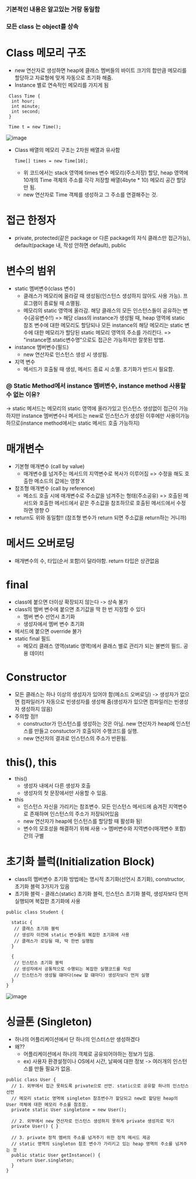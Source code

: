 ### 기본적인 내용은 알고있는 거랑 동일함
### 모든 class 는 object를 상속


# Class 메모리 구조
  * new 연산자로 생성하면 heap에 클래스 멤버들의 바이트 크기의 합만큼 메모리를 할당하고 자료형에 맞게 자동으로 초기화 해줌.
  * Instance 별로 연속적인 메모리를 가지게 됨
```
 Class Time {
  int hour;
  int minute;
  int second;
 }
 
 Time t = new Time(); 
 ```
 ![image](https://user-images.githubusercontent.com/102529294/166187878-6f875ade-4279-4ded-bdde-cea64c46dc7f.png)
   * Class 배열의 메모리 구조는 2차원 배열과 유사함
     ```
     Time[] times = new Time[10];
     ```
     - 위 코드에서는 stack 영역에 times 변수 메모리(주소저장) 할당, heap 영역에 10개의 Time 객체의 주소를 각각 저장할 배열(4byte * 10) 메모리 공간 할당만 됨.
     - new 연산자로 Time 객체를 생성하고 그 주소를 연결해주는 것.

# 접근 한정자
  * private, protected(같은 package or 다른 package의 자식 클래스만 접근가능), default(package 내, 작성 안하면 default), public

# 변수의 범위
  * static 멤버변수(class 변수)
    - 클래스가 메모리에 올라갈 때 생성됨(인스턴스 생성하지 않아도 사용 가능). 프로그램이 종료될 때 소멸됨.
    - 메모리의 static 영역에 올라감. 해당 클래스의 모든 인스턴스들이 공유하는 변수(공유변수!!)
      => 해당 class의 instance가 생성될 때, heap 영역에 static 참조 변수에 대한 메모리도 할당되나 모든 instance의 해당 메모리는 static 변수에 대한 메모리가 할당된 static 메모리 영역의 주소를 가리킨다. 
      => "instance명.static변수명"으로도 접근은 가능하지만 잘못된 방법.
  * instance 멤버변수(필드)
    - new 연산자로 인스턴스 생성 시 생성됨.
  * 지역 변수
    - 메서드가 호출될 때 생성, 메서드 종료 시 소멸. 초기화가 반드시 필요함.

### @ Static Method에서 instance 멤버변수, instance method 사용할 수 없는 이유?
  -> static 메서드는 메모리의 static 영역에 올라가있고 인스턴스 생성없이 접근이 가능하지만 instance 멤버변수나 메서드는 new로 인스턴스가 생성된 이후에만 사용이가능하므로(instance method에서는 static 메서드 호출 가능하지)

# 매개변수
  * 기본형 매개변수 (call by value)
    - 매개변수를 넘겨주는 메서드의 지역변수로 복사가 이루어짐
      => 수정을 해도 호출한 메소드의 값에는 영향 X
  * 참조형 매개변수 (call by reference)
    - 메소드 호출 시에 매개변수로 주소값을 넘겨주는 형태(주소공유)
      => 호출된 메서드와 호출한 메서드에서 같은 주소값을 참조하므로 호출된 메서드에서 수정하면 영향 O
  * return도 위와 동일함!! (참조형 변수가 return 되면 주소값을 return하는 거니까)


# 메서드 오버로딩
  * 매개변수의 수, 타입(순서 포함)이 달라야함. return 타입은 상관없음

# final 
  * class에 붙으면 더이상 확장되지 않는다 -> 상속 불가
  * class의 멤버 변수에 붙으면 초기값을 딱 한 번 지정할 수 있다
    - 멤버 변수 선언시 초기화
    - 생성자에서 멤버 변수 초기화
  * 메서드에 붙으면 override 불가
  * static final 필드
    - 메모리 클래스 영역(static 영역)에서 클래스 별로 관리가 되는 불변의 필드. 공용 데이터


# Constructor
  * 모든 클래스는 하나 이상의 생성자가 있어야 함(메소드 오버로딩) -> 생성자가 없으면 컴파일러가 자동으로 빈생성자를 생성해 줌(생성자가 있으면 컴파일러는 빈생성자 생성하지 않음)
  * 주의할 점!!
    - constructor가 인스턴스를 생성하는 것은 아님. new 연산자가 heap에 인스턴스를 만들고 constuctor가 호출되어 수행코드를 실행.
    - new 연산자의 결과로 인스턴스의 주소가 반환됨.


# this(), this
  * this() 
    - 생성자 내에서 다른 생성자 호출
    - 생성자의 첫 문장에서만 사용할 수 있음.
  * this
    - 인스턴스 자신을 가리키는 참조변수. 모든 인스턴스 메서드에 숨겨진 지역변수로 존재하며 인스턴스의 주소가 저장되어있음
    - new 연산자가 heap에 인스턴스를 할당할 때 활성화 됨!
    - 변수의 모호성을 해결하기 위해 사용 -> 멤버변수와 지역변수(매개변수 포함)간의 구별


# 초기화 블럭(Initialization Block)
  * class의 멤버변수 초기화 방법에는 명시적 초기화(선언시 초기화), constructor, 초기화 블럭 3가지가 있음
  * 초기화 블럭 - 클래스(static) 초기화 블럭, 인스턴스 초기화 블럭, 생성자보다 먼저 실행되며 복잡한 초기화에 사용

  ```
  public class Student {
  
    static {
     // 클래스 초기화 블럭
     // 생성자 이전에 static 변수들의 복잡한 초기화에 사용
     // 클래스가 로딩될 때, 딱 한번 실행됨
    }
   
    {
     // 인스턴스 초기화 블럭
     // 생성자에서 공통적으로 수행되는 복잡한 실행코드를 작성
     // 인스턴스가 생성될 떄마다(new 할 떄마다) 생성자보다 먼저 실행
    }
  }
  ```
  ![image](https://user-images.githubusercontent.com/102529294/166225757-20c42967-45ad-434f-bf70-b614211e4936.png)

# 싱글톤 (Singleton)
  * 하나의 어플리케이션에서 단 하나의 인스터스만 생성하겠다
  * 왜?? 
    - 어플리케이션에서 하나의 객체로 공유되어야하는 정보가 있음.
    - ex) 사용자 환경설정이나 OS에서 시간, 날짜에 대한 정보 -> 여러개의 인스턴스를 만들 필요가 없음.
  ```
  public class User {
    // 1. 외부에서 접근 못하도록 private으로 선언. static으로 공유할 하나의 인스턴스 선언
    // 메모리 static 영역에 singleton 참조변수가 할당되고 new로 할당된 heap의 User 객체에 대한 메모리 주소를 참조함.
    private static User singletone = new User();
    
    // 2. 외부에서 new 연산자로 인스턴스 생성하지 못하게 private 생성자로 막기
    private User() { }
    
    // 3. private 정적 멤버의 주소를 넘겨주기 위한 정적 메서드 제공
    // static 영역의 singleton 참조 변수가 가리키고 있는 heap 영역의 주소를 넘겨주는 것
    public static User getInstance() {
      return User.singleton;
    }
  }
  ```
  
  
  
